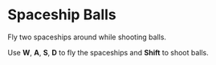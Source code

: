 # Spaceship Balls

Fly two spaceships around while shooting balls.

Use **W**, **A**, **S**, **D** to fly the spaceships and **Shift** to shoot balls.
